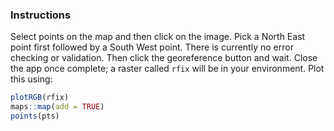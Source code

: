

### Instructions

Select points on the map and then click on the image.
Pick a North East point first followed by a South West point.
There is currently no error checking or validation. Then click
the georeference button and wait. Close the app once complete; a raster called
`rfix` will be in your environment. Plot this using:

```r
plotRGB(rfix)
maps::map(add = TRUE)
points(pts)
```
